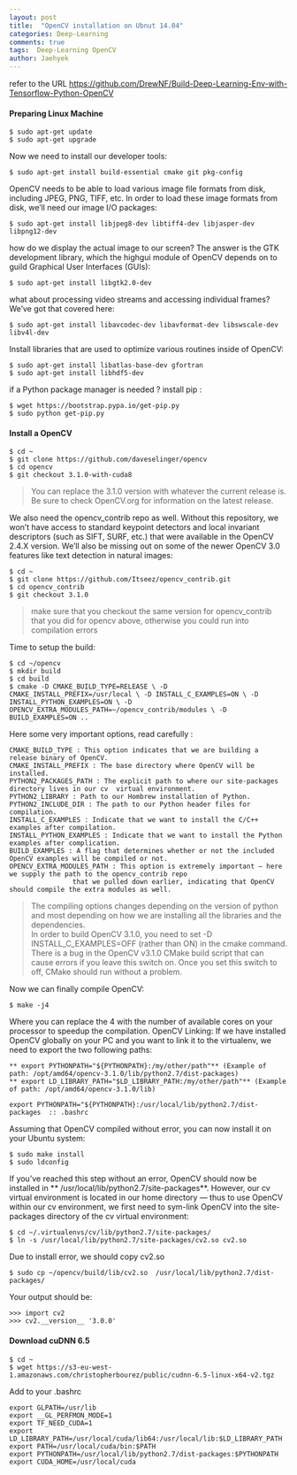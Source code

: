 ```yaml
---
layout: post
title:  "OpenCV installation on Ubnut 14.04"
categories: Deep-Learning
comments: true
tags:  Deep-Learning OpenCV 
author: Jaehyek
---
```


refer to the URL <https://github.com/DrewNF/Build-Deep-Learning-Env-with-Tensorflow-Python-OpenCV>

#### Preparing Linux Machine

```
$ sudo apt-get update 
$ sudo apt-get upgrade
```

Now we need to install our developer tools:

```
$ sudo apt-get install build-essential cmake git pkg-config
```

OpenCV needs to be able to load various image file formats from disk, including JPEG, PNG, TIFF, etc. In order to load these image formats from disk, we’ll need our image I/O packages:

```
$ sudo apt-get install libjpeg8-dev libtiff4-dev libjasper-dev libpng12-dev
```

how do we display the actual image to our screen? The answer is the GTK development library, which the highgui  module of OpenCV depends on to guild Graphical User Interfaces (GUIs):

```
$ sudo apt-get install libgtk2.0-dev
```

what about processing video streams and accessing individual frames? We’ve got that covered here:

```
$ sudo apt-get install libavcodec-dev libavformat-dev libswscale-dev libv4l-dev
```

Install libraries that are used to optimize various routines inside of OpenCV:

```
$ sudo apt-get install libatlas-base-dev gfortran
$ sudo apt-get install libhdf5-dev
```

if a Python package manager is needed ? install pip : 

```
$ wget https://bootstrap.pypa.io/get-pip.py 
$ sudo python get-pip.py
```

#### Install a OpenCV

```
$ cd ~ 
$ git clone https://github.com/daveselinger/opencv
$ cd opencv 
$ git checkout 3.1.0-with-cuda8
```

> You can replace the 3.1.0  version with whatever the current release is. Be sure to check OpenCV.org for information on the latest release.

We also need the opencv_contrib repo as well. Without this repository, we won’t have access to standard keypoint detectors and local invariant descriptors (such as SIFT, SURF, etc.) that were available in the OpenCV 2.4.X version. We’ll also be missing out on some of the newer OpenCV 3.0 features like text detection in natural images:

```
$ cd ~ 
$ git clone https://github.com/Itseez/opencv_contrib.git 
$ cd opencv_contrib 
$ git checkout 3.1.0
```

> make sure that you checkout the same version for opencv_contrib that you did for opencv above, otherwise you could run into compilation errors

Time to setup the build:

```
$ cd ~/opencv 
$ mkdir build 
$ cd build 
$ cmake -D CMAKE_BUILD_TYPE=RELEASE \ -D CMAKE_INSTALL_PREFIX=/usr/local \ -D INSTALL_C_EXAMPLES=ON \ -D INSTALL_PYTHON_EXAMPLES=ON \ -D OPENCV_EXTRA_MODULES_PATH=~/opencv_contrib/modules \ -D BUILD_EXAMPLES=ON ..

```

Here some very important options, read carefully :

```
CMAKE_BUILD_TYPE : This option indicates that we are building a release binary of OpenCV.
CMAKE_INSTALL_PREFIX : The base directory where OpenCV will be installed.
PYTHON2_PACKAGES_PATH : The explicit path to where our site-packages  directory lives in our cv  virtual environment.
PYTHON2_LIBRARY : Path to our Hombrew installation of Python.
PYTHON2_INCLUDE_DIR : The path to our Python header files for compilation.
INSTALL_C_EXAMPLES : Indicate that we want to install the C/C++ examples after compilation.
INSTALL_PYTHON_EXAMPLES : Indicate that we want to install the Python examples after complication.
BUILD_EXAMPLES : A flag that determines whether or not the included OpenCV examples will be compiled or not.
OPENCV_EXTRA_MODULES_PATH : This option is extremely important — here we supply the path to the opencv_contrib repo 
                that we pulled down earlier, indicating that OpenCV should compile the extra modules as well.
```

> The compiling options changes depending on the version of python and most depending on how we are installing all the libraries and the dependencies.<br/>
> In order to build OpenCV 3.1.0, you need to set -D INSTALL_C_EXAMPLES=OFF (rather than ON) in the cmake command. There is a bug in the OpenCV v3.1.0 CMake build script that can cause errors if you leave this switch on. Once you set this switch to off, CMake should run without a problem.

Now we can finally compile OpenCV:

```
$ make -j4
```

Where you can replace the 4 with the number of available cores on your processor to speedup the compilation.
OpenCV Linking: If we have installed OpenCV globally on your PC and you want to link it to the virtualenv, we need to export the two following paths:

```
** export PYTHONPATH="${PYTHONPATH}:/my/other/path"** (Example of path: /opt/amd64/opencv-3.1.0/lib/python2.7/dist-packages)
** export LD_LIBRARY_PATH="$LD_LIBRARY_PATH:/my/other/path"** (Example of path: /opt/amd64/opencv-3.1.0/lib)

export PYTHONPATH="${PYTHONPATH}:/usr/local/lib/python2.7/dist-packages  :: .bashrc
```

Assuming that OpenCV compiled without error, you can now install it on your Ubuntu system:

```
$ sudo make install 
$ sudo ldconfig
```

If you’ve reached this step without an error, OpenCV should now be installed in ** /usr/local/lib/python2.7/site-packages**. However, our cv virtual environment is located in our home directory — thus to use OpenCV within our cv environment, we first need to sym-link OpenCV into the site-packages directory of the cv virtual environment:

```
$ cd ~/.virtualenvs/cv/lib/python2.7/site-packages/ 
$ ln -s /usr/local/lib/python2.7/site-packages/cv2.so cv2.so
```

Due to install error, we should copy cv2.so  

```
$ sudo cp ~/opencv/build/lib/cv2.so  /usr/local/lib/python2.7/dist-packages/
```

Your output should be:

```
>>> import cv2
>>> cv2.__version__ '3.0.0'
```

#### Download cuDNN 6.5

```
$ cd ~
$ wget https://s3-eu-west-1.amazonaws.com/christopherbourez/public/cudnn-6.5-linux-x64-v2.tgz
```

Add to your .bashrc

```
export GLPATH=/usr/lib
export __GL_PERFMON_MODE=1
export TF_NEED_CUDA=1
export LD_LIBRARY_PATH=/usr/local/cuda/lib64:/usr/local/lib:$LD_LIBRARY_PATH
export PATH=/usr/local/cuda/bin:$PATH
export PYTHONPATH=/usr/local/lib/python2.7/dist-packages:$PYTHONPATH
export CUDA_HOME=/usr/local/cuda
```

